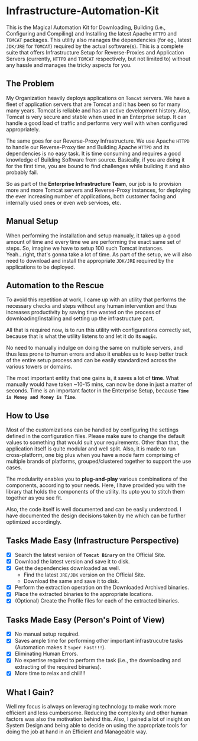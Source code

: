 # Infrastructure-Automation-Kit
This is the Magical Automation Kit for Downloading, Building (i.e., Configuring and Compiling) and Installing the latest Apache `HTTPD` and `TOMCAT` packages. This utility also manages the dependencies (for eg., latest `JDK/JRE` for `TOMCAT`) required by the actual software(s). This is a complete suite that offers Infrastructure Setup for Reverse-Proxies and Application Servers (currently, `HTTPD` and `TOMCAT` respectively, but not limited to) without any hassle and manages the tricky aspects for you.

## The Problem
My Organization heavily deploys applications on `Tomcat` servers. We have a fleet of application servers that are Tomcat and it has been so for many many years. Tomcat is reliable and has an active development history. Also, Tomcat is very secure and stable when used in an Enterprise setup. It can handle a good load of traffic and performs very well with when configured appropriately.

The same goes for our Reverse-Proxy Infrastructure. We use Apache `HTTPD` to handle our Reverse-Proxy tier and Building Apache `HTTPD`
and its dependencies is no easy task. It is time consuming and requires a good knowledge of Building Software from source. Basically, if you are doing it for the first time, you are bound to find challenges while building it and also probably fail.

So as part of the __Enterprise Infrastructure Team__, our job is to provision more and more Tomcat servers and Reverse-Proxy instances, for deploying the ever increasing number of applications, both customer facing and internally used ones or even web services, etc.

## Manual Setup
When performing the installation and setup manualy, it takes up a good amount of time and every time we are performing the exact same
set of steps. So, imagine we have to setup 100 such Tomcat instances. Yeah...right, that's gonna take a lot of time.
As part of the setup, we will also need to download and install the appropriate `JDK/JRE` required by the applications to be deployed.

## Automation to the Rescue
To avoid this repetition at work, I came up with an utility that performs the necessary checks and steps without any human intervention
and thus increases productivity by saving time wasted on the process of downloading/installing and setting up the infrastructure part.

All that is required now, is to run this utility with configurations correctly set, because that is what the utility listens to
and let it do its __`magic`__.

No need to manually indulge on doing the same on multiple servers, and thus less prone to human errors and also it enables us to keep
better track of the entire setup process and can be easily standardized across the various towers or domains.

The most important entity that one gains is, it saves a lot of __time__. What manually would have taken ~10-15 mins, can now be done in just a matter of seconds. Time is an important factor in the Enterprise Setup, because __`Time is Money and Money is Time`__.

## How to Use
Most of the customizations can be handled by configuring the settings defined in the configuration files. Please make sure to change the
default values to something that would suit your requirements.
Other than that, the application itself is quite modular and well split. Also, it is made to run cross-platform, one big plus when
you have a node farm comprising of multiple brands of platforms, grouped/clustered together to support the use cases.

The modularity enables you to __plug-and-play__ various combinations of the components, according to your needs. Here, I have provided you
with the library that holds the components of the utility. Its upto you to stitch them together as you see fit.

Also, the code itself is well documented and can be easily understood. I have documented the design decisions taken by me which can be
further optimized accordingly.

## Tasks Made Easy (Infrastructure Perspective)
- [x] Search the latest version of __`Tomcat Binary`__ on the Official Site.
- [x] Download the latest version and save it to disk.
- [x] Get the dependencies downloaded as well.
   - Find the latest `JRE/JDK` version on the Official Site.
   - Download the same and save it to disk.
- [x] Perform the extraction operation on the Downloaded Archived binaries.
- [x] Place the extracted binaries to the appropriate locations.
- [x] \(Optional) Create the Profile files for each of the extracted binaries.

## Tasks Made Easy (Person's Point of View)
- [x] No manual setup required.
- [x] Saves ample time for performing other important infrastrucutre tasks (Automation makes it `Super Fast!!!`).
- [x] Eliminating Human Errors.
- [x] No expertise required to perform the task (i.e., the downloading and extracting of the required binaries).
- [x] More time to relax and chill!!!

## What I Gain?
Well my focus is always on leveraging technology to make work more efficient and less cumbersome. Reducing the complexity and
other human factors was also the motivation behind this. Also, I gained a lot of insight on System Design and being able to decide
on using the appropriate tools for doing the job at hand in an Efficient and Manageable way.
